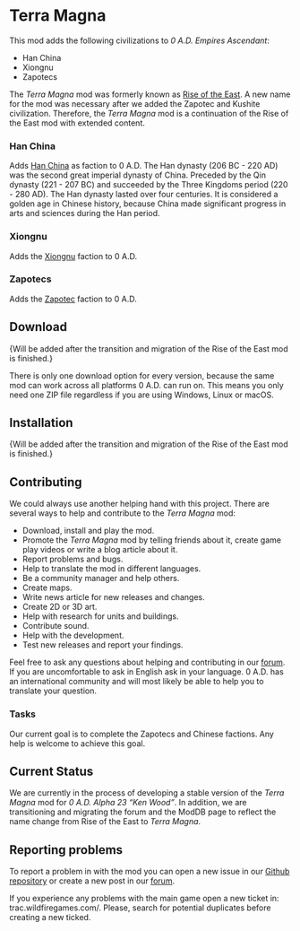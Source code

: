 # Terra Magna

This mod adds the following civilizations to *0 A.D. Empires Ascendant*:
* Han China
* Xiongnu
* Zapotecs

The *Terra Magna* mod was formerly known as [Rise of the East](http://www.moddb.com/mods/rote). A new name for the mod was necessary after we added the Zapotec and Kushite civilization. Therefore, the *Terra Magna* mod is a continuation of the Rise of the East mod with extended content.

### Han China

Adds [Han China](https://en.wikipedia.org/wiki/Han_dynasty) as faction to 0 A.D. The Han dynasty (206 BC - 220 AD) was the second great imperial dynasty of China. Preceded by the Qin dynasty (221 - 207 BC) and succeeded by the Three Kingdoms period (220 - 280 AD). The Han dynasty lasted over four centuries. It is considered a golden age in Chinese history, because China made significant progress in arts and sciences during the Han period.

### Xiongnu

Adds the [Xiongnu](https://en.wikipedia.org/wiki/Xiongnu) faction to 0 A.D.

### Zapotecs

Adds the [Zapotec](https://en.wikipedia.org/wiki/Zapotec_civilization) faction to 0 A.D.

## Download

{Will be added after the transition and migration of the Rise of the East mod is finished.}

There is only one download option for every version, because the same mod can work across all platforms 0 A.D. can run on. This means you only need one ZIP file regardless if you are using Windows, Linux or macOS.

## Installation

{Will be added after the transition and migration of the Rise of the East mod is finished.}

## Contributing

We could always use another helping hand with this project. There are several ways to help and contribute to the *Terra Magna* mod:

* Download, install and play the mod.
* Promote the *Terra Magna* mod by telling friends about it, create game play videos or write a blog article about it.
* Report problems and bugs.
* Help to translate the mod in different languages.
* Be a community manager and help others.
* Create maps.
* Write news article for new releases and changes.
* Create 2D or 3D art.
* Help with research for units and buildings.
* Contribute sound.
* Help with the development.
* Test new releases and report your findings.

Feel free to ask any questions about helping and contributing in our [forum](https://wildfiregames.com/forum/index.php?/forum/423-rise-of-the-east/). If you are uncomfortable to ask in English ask in your language. 0 A.D. has an international community and will most likely be able to help you to translate your question.

### Tasks

Our current goal is to complete the Zapotecs and Chinese factions. Any help is welcome to achieve this goal.

## Current Status

We are currently in the process of developing a stable version of the *Terra Magna* mod for *0 A.D. Alpha 23 “Ken Wood”*. In addition, we are transitioning and migrating the forum and the ModDB page to reflect the name change from Rise of the East to *Terra Magna*.

## Reporting problems

To report a problem in with the mod you can open a new issue in our [Github repository](https://github.com/0ADMods/terra_magna) or create a new post in our [forum](https://wildfiregames.com/forum/index.php?/forum/423-rise-of-the-east/).

If you experience any problems with the main game open a new ticket in: trac.wildfiregames.com/. Please, search for potential duplicates before creating a new ticked.
